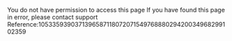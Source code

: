 You do not have permission to access this page If you have found this page in error, please contact support Reference:105335939037139658711807207154976888029420034968299102359